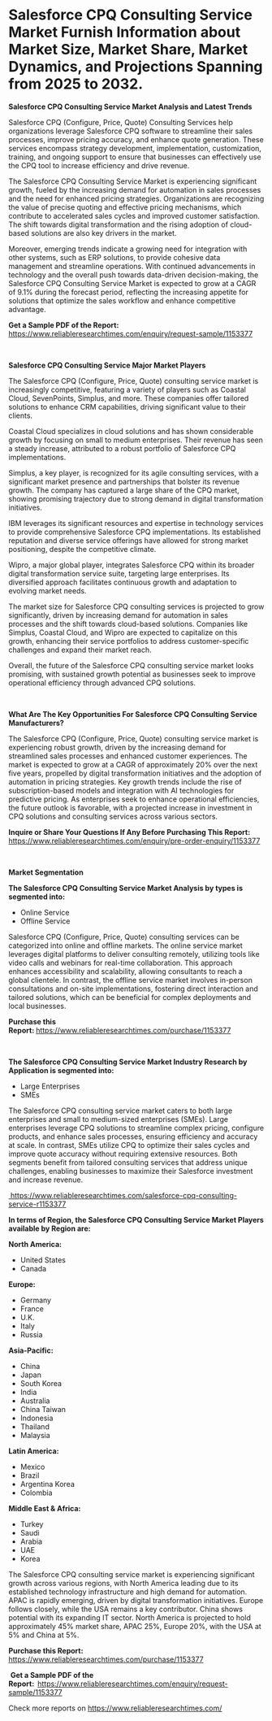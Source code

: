<p><h1>Salesforce CPQ Consulting Service Market Furnish Information about Market Size, Market Share, Market Dynamics, and Projections Spanning from 2025 to 2032.</h1></p><p><strong>Salesforce CPQ Consulting Service Market Analysis and Latest Trends</strong></p>
<p><p>Salesforce CPQ (Configure, Price, Quote) Consulting Services help organizations leverage Salesforce CPQ software to streamline their sales processes, improve pricing accuracy, and enhance quote generation. These services encompass strategy development, implementation, customization, training, and ongoing support to ensure that businesses can effectively use the CPQ tool to increase efficiency and drive revenue.</p><p>The Salesforce CPQ Consulting Service Market is experiencing significant growth, fueled by the increasing demand for automation in sales processes and the need for enhanced pricing strategies. Organizations are recognizing the value of precise quoting and effective pricing mechanisms, which contribute to accelerated sales cycles and improved customer satisfaction. The shift towards digital transformation and the rising adoption of cloud-based solutions are also key drivers in the market.</p><p>Moreover, emerging trends indicate a growing need for integration with other systems, such as ERP solutions, to provide cohesive data management and streamline operations. With continued advancements in technology and the overall push towards data-driven decision-making, the Salesforce CPQ Consulting Service Market is expected to grow at a CAGR of 9.1% during the forecast period, reflecting the increasing appetite for solutions that optimize the sales workflow and enhance competitive advantage.</p></p>
<p><strong>Get a Sample PDF of the Report:&nbsp;</strong> <a href="https://www.reliableresearchtimes.com/enquiry/request-sample/1153377?utm_campaign=2997&utm_medium=2&utm_source=Github&utm_content=ia&utm_term=11032025&utm_id=salesforce-cpq-consulting-service">https://www.reliableresearchtimes.com/enquiry/request-sample/1153377</a></p>
<p>&nbsp;</p>
<p><strong>Salesforce CPQ Consulting Service Major Market Players</strong></p>
<p><p>The Salesforce CPQ (Configure, Price, Quote) consulting service market is increasingly competitive, featuring a variety of players such as Coastal Cloud, SevenPoints, Simplus, and more. These companies offer tailored solutions to enhance CRM capabilities, driving significant value to their clients.</p><p>Coastal Cloud specializes in cloud solutions and has shown considerable growth by focusing on small to medium enterprises. Their revenue has seen a steady increase, attributed to a robust portfolio of Salesforce CPQ implementations. </p><p>Simplus, a key player, is recognized for its agile consulting services, with a significant market presence and partnerships that bolster its revenue growth. The company has captured a large share of the CPQ market, showing promising trajectory due to strong demand in digital transformation initiatives.</p><p>IBM leverages its significant resources and expertise in technology services to provide comprehensive Salesforce CPQ implementations. Its established reputation and diverse service offerings have allowed for strong market positioning, despite the competitive climate.</p><p>Wipro, a major global player, integrates Salesforce CPQ within its broader digital transformation service suite, targeting large enterprises. Its diversified approach facilitates continuous growth and adaptation to evolving market needs.</p><p>The market size for Salesforce CPQ consulting services is projected to grow significantly, driven by increasing demand for automation in sales processes and the shift towards cloud-based solutions. Companies like Simplus, Coastal Cloud, and Wipro are expected to capitalize on this growth, enhancing their service portfolios to address customer-specific challenges and expand their market reach. </p><p>Overall, the future of the Salesforce CPQ consulting service market looks promising, with sustained growth potential as businesses seek to improve operational efficiency through advanced CPQ solutions.</p></p>
<p>&nbsp;</p>
<p><strong>What Are The Key Opportunities For Salesforce CPQ Consulting Service Manufacturers?</strong></p>
<p><p>The Salesforce CPQ (Configure, Price, Quote) consulting service market is experiencing robust growth, driven by the increasing demand for streamlined sales processes and enhanced customer experiences. The market is expected to grow at a CAGR of approximately 20% over the next five years, propelled by digital transformation initiatives and the adoption of automation in pricing strategies. Key growth trends include the rise of subscription-based models and integration with AI technologies for predictive pricing. As enterprises seek to enhance operational efficiencies, the future outlook is favorable, with a projected increase in investment in CPQ solutions and consulting services across various sectors.</p></p>
<p><strong>Inquire or Share Your Questions If Any Before Purchasing This Report:</strong> <a href="https://www.reliableresearchtimes.com/enquiry/pre-order-enquiry/1153377?utm_campaign=2997&utm_medium=2&utm_source=Github&utm_content=ia&utm_term=11032025&utm_id=salesforce-cpq-consulting-service">https://www.reliableresearchtimes.com/enquiry/pre-order-enquiry/1153377</a></p>
<p>&nbsp;</p>
<p><strong>Market Segmentation</strong></p>
<p><strong>The Salesforce CPQ Consulting Service Market Analysis by types is segmented into:</strong></p>
<p><ul><li>Online Service</li><li>Offline Service</li></ul></p>
<p><p>Salesforce CPQ (Configure, Price, Quote) consulting services can be categorized into online and offline markets. The online service market leverages digital platforms to deliver consulting remotely, utilizing tools like video calls and webinars for real-time collaboration. This approach enhances accessibility and scalability, allowing consultants to reach a global clientele. In contrast, the offline service market involves in-person consultations and on-site implementations, fostering direct interaction and tailored solutions, which can be beneficial for complex deployments and local businesses.</p></p>
<p><strong>Purchase this Report:&nbsp;</strong><a href="https://www.reliableresearchtimes.com/purchase/1153377?utm_campaign=2997&utm_medium=2&utm_source=Github&utm_content=ia&utm_term=11032025&utm_id=salesforce-cpq-consulting-service">https://www.reliableresearchtimes.com/purchase/1153377</a></p>
<p>&nbsp;</p>
<p><strong>The Salesforce CPQ Consulting Service Market Industry Research by Application is segmented into:</strong></p>
<p><ul><li>Large Enterprises</li><li>SMEs</li></ul></p>
<p><p>The Salesforce CPQ consulting service market caters to both large enterprises and small to medium-sized enterprises (SMEs). Large enterprises leverage CPQ solutions to streamline complex pricing, configure products, and enhance sales processes, ensuring efficiency and accuracy at scale. In contrast, SMEs utilize CPQ to optimize their sales cycles and improve quote accuracy without requiring extensive resources. Both segments benefit from tailored consulting services that address unique challenges, enabling businesses to maximize their Salesforce investment and increase revenue.</p></p>
<p><a href="https://www.reliableresearchtimes.com/salesforce-cpq-consulting-service-r1153377?utm_campaign=2997&utm_medium=2&utm_source=Github&utm_content=ia&utm_term=11032025&utm_id=salesforce-cpq-consulting-service">&nbsp;https://www.reliableresearchtimes.com/salesforce-cpq-consulting-service-r1153377</a></p>
<p><strong>In terms of Region, the Salesforce CPQ Consulting Service Market Players available by Region are:</strong></p>
<p>
    <p> <strong> North America: </strong>
        <ul>
            <li>United States</li>
            <li>Canada</li>
        </ul>
        </p> 
    <p> <strong> Europe: </strong>
        <ul>
            <li>Germany</li>
            <li>France</li>
            <li>U.K.</li>
            <li>Italy</li>
            <li>Russia</li>
        </ul>
        </p> 
    <p> <strong> Asia-Pacific: </strong>
        <ul>
            <li>China</li>
            <li>Japan</li>
            <li>South Korea</li>
            <li>India</li>
            <li>Australia</li>
            <li>China Taiwan</li>
            <li>Indonesia</li>
            <li>Thailand</li>
            <li>Malaysia</li>
        </ul>
        </p> 
    <p> <strong> Latin America: </strong>
        <ul>
            <li>Mexico</li>
            <li>Brazil</li>
            <li>Argentina Korea</li>
            <li>Colombia</li>
        </ul>
        </p> 
    <p> <strong> Middle East & Africa: </strong>
        <ul>
            <li>Turkey</li>
            <li>Saudi</li>
            <li>Arabia</li>
            <li>UAE</li>
            <li>Korea</li>
        </ul>
    </p>
    </p>
<p><p>The Salesforce CPQ consulting service market is experiencing significant growth across various regions, with North America leading due to its established technology infrastructure and high demand for automation. APAC is rapidly emerging, driven by digital transformation initiatives. Europe follows closely, while the USA remains a key contributor. China shows potential with its expanding IT sector. North America is projected to hold approximately 45% market share, APAC 25%, Europe 20%, with the USA at 5% and China at 5%.</p></p>
<p><strong>Purchase this Report: </strong><a href="https://www.reliableresearchtimes.com/purchase/1153377?utm_campaign=2997&utm_medium=2&utm_source=Github&utm_content=ia&utm_term=11032025&utm_id=salesforce-cpq-consulting-service">https://www.reliableresearchtimes.com/purchase/1153377</a></p>
<p>&nbsp;<strong>Get a Sample PDF of the Report:&nbsp;&nbsp;</strong><a href="https://www.reliableresearchtimes.com/enquiry/request-sample/1153377?utm_campaign=2997&utm_medium=2&utm_source=Github&utm_content=ia&utm_term=11032025&utm_id=salesforce-cpq-consulting-service">https://www.reliableresearchtimes.com/enquiry/request-sample/1153377</a></p>
<p><strong></strong></p>
<p>Check more reports on <a href="https://www.reliableresearchtimes.com/?utm_campaign=2997&utm_medium=2&utm_source=Github&utm_content=ia&utm_term=11032025&utm_id=salesforce-cpq-consulting-service">https://www.reliableresearchtimes.com/</a></p>